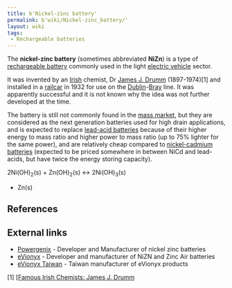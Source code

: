 ```yaml
---
title: b'Nickel-zinc battery'
permalink: b'wiki/Nickel-zinc_battery/'
layout: wiki
tags:
 - Rechargeable batteries
---
```


The **nickel-zinc battery** (sometimes abbreviated **NiZn**) is a type
of [rechargeable battery](rechargeable_battery "wikilink") commonly used
in the light [electric vehicle](electric_vehicle "wikilink") sector.

It was invented by an [Irish](/wiki/Irish_people "wikilink") chemist, Dr
[James J. Drumm](/wiki/James_J._Drumm "wikilink") (1897-1974)[1] and installed
in a [railcar](railcar "wikilink") in 1932 for use on the
[Dublin](/wiki/Dublin "wikilink")-[Bray](Bray "wikilink") line. It was
apparently successful and it is not known why the idea was not further
developed at the time.

The battery is still not commonly found in the [mass
market](mass_market "wikilink"), but they are considered as the next
generation batteries used for high drain applications, and is expected
to replace [lead-acid batteries](lead-acid_batteries "wikilink") because
of their higher energy to mass ratio and higher power to mass ratio (up
to 75% lighter for the same power), and are relatively cheap compared to
[nickel-cadmium batteries](nickel-cadmium_batteries "wikilink")
(expected to be priced somewhere in between NiCd and lead-acids, but
have twice the energy storing capacity).  

2Ni(OH)<sub>2</sub>(s) + Zn(OH)<sub>2</sub>(s) ↔ 2Ni(OH)<sub>3</sub>(s)
+ Zn(s)  

References
----------

<references />

External links
--------------

-   [Powergenix](http://www.powergenix.com/technology2.htm) - Developer
    and Manufacturer of nickel zinc batteries
-   [eVionyx](http://www.evionyx.com) - Developer and manufacturer of
    NiZN and Zinc Air batteries
-   [eVionyx
    Taiwan](http://www.alibaba.com/catalog/11420911/eVionyx_NiZn_Battery_Xell_18.html) -
    Taiwan manufacturer of eVionyx products

[1] \[[Famous Irish Chemists: James J.
Drumm](http://www.ul.ie/~childsp/CinA/Issue46/fam_chem.html)
